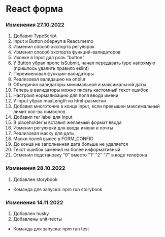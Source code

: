# React форма

### Изменения 27.10.2022
1. Добавил TypeScript  
2. Input и Button обернул в React.memo  
3. Изменил способ экспорта регулярок  
4. Изменил способ экспорта функций-валидаторов  
5. Иконке в Input дал роль "button"  
6. У Button убрал пропс isSubmit, начал передавать type напрямую (пришлось удалить правило eslint)  
7. Переименовал функции-валидаторы  
8. Реализовал валидацию на onblur  
9. Объединил валидаторы минимальной и максимальной даты  
10. Теперь в валидаторы можно писать кастомный текст ошибок  
11. Настроил нормализацию для поля ввода имени  
12. У Input убрал maxLength из html-разметки  
13. Добавил многоточие в конце Input, если превышен максимальный лимит кол-ва символов  
14. Добавил тег label для Input  
15. В placeholder'ы вставил желаемый формат ввода  
16. Изменил регулярки для ввода имени и почты  
17. Реализовал маску для даты  
18. Маски полей вынес в FORM_CONFIG  
19. До конца не заполненная дата больше не удаляется  
20. Текст ошибок заменил на более информативный  
21. Отменил подстановку "9" вместо "1" "2" "7" в коде телефона  

### Изменения 28.10.2022
1. Добавлен storybook
 - Команда для запуска: npm run storybook 

### Изменения 14.11.2022
1. Добавлен husky
2. Добавлены unit-тесты
 - Команда для запуска: npm run test
